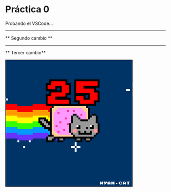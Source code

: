  # Práctica 0
Probando el VSCode...

*****************************************************************
** Segundo cambio **
*****************************************************************



** Tercer cambio**


![](Ejercicio2-img1.gif)